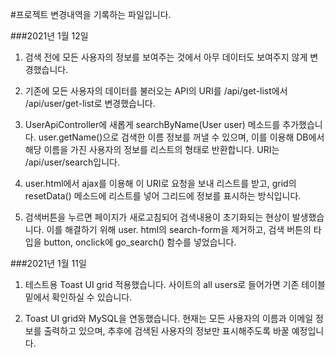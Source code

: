 #프로젝트 변경내역을 기록하는 파일입니다.

###2021년 1월 12일

1. 검색 전에 모든 사용자의 정보를 보여주는 것에서 아무 데이터도 보여주지 않게 변경했습니다.

2. 기존에 모든 사용자의 데이터를 불러오는 API의 URI를 /api/get-list에서 /api/user/get-list로 변경했습니다.

3. UserApiController에 새롭게 searchByName(User user) 메소드를 추가했습니다. user.getName()으로 검색한 이름 정보를 꺼낼 수 있으며, 이를 이용해 DB에서 해당 이름을 가진 사용자의 정보를 리스트의 형태로 반환합니다. URI는 /api/user/search입니다.

4. user.html에서 ajax를 이용해 이 URI로 요청을 보내 리스트를 받고, grid의 resetData() 메소드에 리스트를 넣어 그리드에 정보를 표시하는 방식입니다.

5. 검색버튼을 누르면 페이지가 새로고침되어 검색내용이 초기화되는 현상이 발생했습니다. 이를 해결하기 위해 user.     html의 search-form을 제거하고, 검색 버튼의 타입을 button, onclick에 go_search() 함수를 넣었습니다.

###2021년 1월 11일

1. 테스트용 Toast UI grid 적용했습니다. 사이트의 all users로 들어가면 기존 테이블 밑에서 확인하실 수 있습니다.

2. Toast UI grid와 MySQL을 연동했습니다. 현재는 모든 사용자의 이름과 이메일 정보를 출력하고 있으며, 추후에 검색된
   사용자의 정보만 표시해주도록 바꿀 예정입니다.
